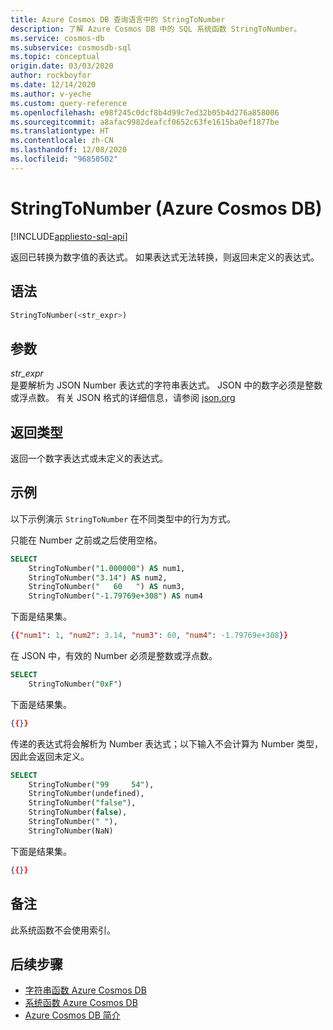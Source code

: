 ```yaml
---
title: Azure Cosmos DB 查询语言中的 StringToNumber
description: 了解 Azure Cosmos DB 中的 SQL 系统函数 StringToNumber。
ms.service: cosmos-db
ms.subservice: cosmosdb-sql
ms.topic: conceptual
origin.date: 03/03/2020
author: rockboyfor
ms.date: 12/14/2020
ms.author: v-yeche
ms.custom: query-reference
ms.openlocfilehash: e98f245c0dcf8b4d99c7ed32b05b4d276a858006
ms.sourcegitcommit: a8afac9982deafcf0652c63fe1615ba0ef1877be
ms.translationtype: HT
ms.contentlocale: zh-CN
ms.lasthandoff: 12/08/2020
ms.locfileid: "96850502"
---
```

# <a name="stringtonumber-azure-cosmos-db"></a>StringToNumber (Azure Cosmos DB)
[!INCLUDE[appliesto-sql-api](includes/appliesto-sql-api.md)]

 返回已转换为数字值的表达式。 如果表达式无法转换，则返回未定义的表达式。  

## <a name="syntax"></a>语法

```sql
StringToNumber(<str_expr>)  
```  

## <a name="arguments"></a>参数

*str_expr*  
  是要解析为 JSON Number 表达式的字符串表达式。 JSON 中的数字必须是整数或浮点数。 有关 JSON 格式的详细信息，请参阅 [json.org](https://json.org/)  

## <a name="return-types"></a>返回类型

  返回一个数字表达式或未定义的表达式。  

## <a name="examples"></a>示例

  以下示例演示 `StringToNumber` 在不同类型中的行为方式。 

只能在 Number 之前或之后使用空格。

```sql
SELECT 
    StringToNumber("1.000000") AS num1, 
    StringToNumber("3.14") AS num2,
    StringToNumber("   60   ") AS num3, 
    StringToNumber("-1.79769e+308") AS num4
```  

 下面是结果集。  

```json
{{"num1": 1, "num2": 3.14, "num3": 60, "num4": -1.79769e+308}}
```  

在 JSON 中，有效的 Number 必须是整数或浮点数。

```sql
SELECT   
    StringToNumber("0xF")
```  

 下面是结果集。  

```json
{{}}
```  

传递的表达式将会解析为 Number 表达式；以下输入不会计算为 Number 类型，因此会返回未定义。 

```sql
SELECT 
    StringToNumber("99     54"),   
    StringToNumber(undefined),
    StringToNumber("false"),
    StringToNumber(false),
    StringToNumber(" "),
    StringToNumber(NaN)
```  

 下面是结果集。  

```json
{{}}
```  

## <a name="remarks"></a>备注

此系统函数不会使用索引。

## <a name="next-steps"></a>后续步骤

- [字符串函数 Azure Cosmos DB](sql-query-string-functions.md)
- [系统函数 Azure Cosmos DB](sql-query-system-functions.md)
- [Azure Cosmos DB 简介](introduction.md)

<!-- Update_Description: update meta properties, wording update, update link -->